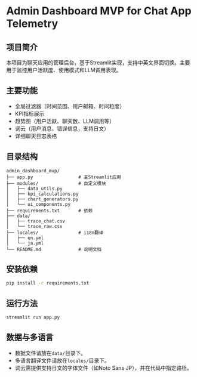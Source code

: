 # Admin Dashboard MVP for Chat App Telemetry

## 项目简介
本项目为聊天应用的管理后台，基于Streamlit实现，支持中英文界面切换。主要用于监控用户活跃度、使用模式和LLM调用表现。

## 主要功能
- 全局过滤器（时间范围、用户邮箱、时间粒度）
- KPI指标展示
- 趋势图（用户活跃、聊天数、LLM调用等）
- 词云（用户消息、错误信息，支持日文）
- 详细聊天日志表格

## 目录结构
```
admin_dashboard_mvp/
├── app.py                 # 主Streamlit应用
├── modules/               # 自定义模块
│   ├── data_utils.py
│   ├── kpi_calculations.py
│   ├── chart_generators.py
│   └── ui_components.py
├── requirements.txt       # 依赖
├── data/
│   ├── trace_chat.csv
│   └── trace_raw.csv
├── locales/               # i18n翻译
│   ├── en.yml
│   └── ja.yml
└── README.md              # 说明文档
```

## 安装依赖
```bash
pip install -r requirements.txt
```

## 运行方法
```bash
streamlit run app.py
```

## 数据与多语言
- 数据文件请放在`data/`目录下。
- 多语言翻译文件请放在`locales/`目录下。
- 词云需提供支持日文的字体文件（如Noto Sans JP），并在代码中指定路径。 